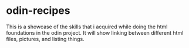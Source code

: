 # odin-recipes
This is a showcase of the skills that i acquired while doing the html foundations in the odin project. It will show linking between different html files, pictures, and listing things.